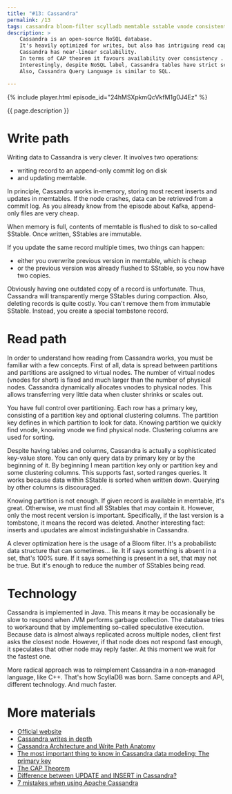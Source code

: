 ```yaml
---
title: "#13: Cassandra"
permalink: /13
tags: cassandra bloom-filter scylladb memtable sstable vnode consistent-hashing cap-theorem
description: >
    Cassandra is an open-source NoSQL database.
    It's heavily optimized for writes, but also has intriguing read capabilities.
    Cassandra has near-linear scalability.
    In terms of CAP theorem it favours availability over consistency .
    Interestingly, despite NoSQL label, Cassandra tables have strict schema.
    Also, Cassandra Query Language is similar to SQL.

---
```


{% include player.html episode_id="24hMSXpkmQcVkfM1g0J4Ez" %}

{{ page.description }}

# Write path

Writing data to Cassandra is very clever.
It involves two operations: 

* writing record to an append-only commit log on disk 
* and updating memtable.

In principle, Cassandra works in-memory, storing most recent inserts and updates in memtables.
If the node crashes, data can be retrieved from a commit log.
As you already know from the episode about Kafka, append-only files are very cheap.

When memory is full, contents of memtable is flushed to disk to so-called SStable.
Once written, SStables are immutable.

If you update the same record multiple times, two things can happen:

* either you overwrite previous version in memtable, which is cheap
* or the previous version was already flushed to SStable, so you now have two copies.

Obviously having one outdated copy of a record is unfortunate.
Thus, Cassandra will transparently merge SStables during compaction.
Also, deleting records is quite costly.
You can't remove them from immutable SStable.
Instead, you create a special tombstone record.

# Read path

In order to understand how reading from Cassandra works, you must be familiar with a few concepts.
First of all, data is spread between partitions and partitions are assigned to virtual nodes.
The number of virtual nodes (vnodes for short) is fixed and much larger than the number of physical nodes.
Cassandra dynamically allocates vnodes to physical nodes.
This allows transferring very little data when cluster shrinks or scales out.

You have full control over partitioning.
Each row has a primary key, consisting of a partition key and optional clustering columns.
The partition key defines in which partition to look for data.
Knowing partition we quickly find vnode, knowing vnode we find physical node.
Clustering columns are used for sorting.

Despite having tables and columns, Cassandra is actually a sophisticated key-value store.
You can only query data by primary key or by the beginning of it.
By beginning I mean partition key only or partition key and some clustering columns.
This supports fast, sorted ranges queries.
It works because data within SStable is sorted when written down.
Querying by other columns is discouraged.

Knowing partition is not enough.
If given record is available in memtable, it's great.
Otherwise, we must find all SStables that _may_ contain it.
However, only the most recent version is important.
Specifically, if the last version is a tombstone, it means the record was deleted.
Another interesting fact: inserts and upudates are almost indistinguishable in Cassandra.

A clever optimization here is the usage of a Bloom filter.
It's a probabilistc data structure that can sometimes... lie.
It if says something is absent in a set, that's 100% sure.
If it says something is present in a set, that may not be true.
But it's enough to reduce the number of SStables being read.

# Technology

Cassandra is implemented in Java.
This means it may be occasionally be slow to respond when JVM performs garbage collection.
The database tries to workaround that by implementing so-called speculative execution.
Because data is almost always replicated across multiple nodes, client first asks the closest node.
However, if that node does not respond fast enough, it speculates that other node may reply faster.
At this moment we wait for the fastest one.

More radical approach was to reimplement Cassandra in a non-managed language, like C++.
That's how ScyllaDB was born.
Same concepts and API, different technology.
And much faster.


# More materials

* [Official website](https://cassandra.apache.org/)
* [Cassandra writes in depth](https://blog.softwaremill.com/cassandra-writes-in-depth-6ea8d7581eb)
* [Cassandra Architecture and Write Path Anatomy](https://medium.com/jorgeacetozi/cassandra-architecture-and-write-path-anatomy-51e339bcfe0c)
* [The most important thing to know in Cassandra data modeling: The primary key](https://www.datastax.com/blog/2016/02/most-important-thing-know-cassandra-data-modeling-primary-key)
* [The CAP Theorem](https://teddyma.gitbooks.io/learncassandra/content/about/the_cap_theorem.html)
* [Difference between UPDATE and INSERT in Cassandra?](https://stackoverflow.com/questions/16532227/difference-between-update-and-insert-in-cassandra)
* [7 mistakes when using Apache Cassandra](https://blog.softwaremill.com/7-mistakes-when-using-apache-cassandra-51d2cf6df519)



